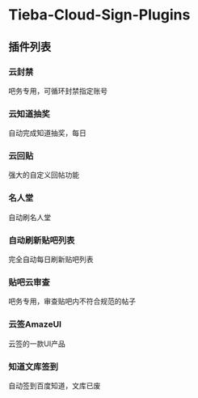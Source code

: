 # Tieba-Cloud-Sign-Plugins

## 插件列表
### 云封禁
吧务专用，可循环封禁指定账号

### 云知道抽奖
自动完成知道抽奖，每日

### 云回贴
强大的自定义回帖功能

### 名人堂
自动刷名人堂

### 自动刷新贴吧列表
完全自动每日刷新贴吧列表

### 贴吧云审查
吧务专用，审查贴吧内不符合规范的帖子

### 云签AmazeUI
云签的一款UI产品

### 知道文库签到
自动签到百度知道，文库已废

